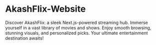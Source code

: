 # AkashFlix-Website
Discover AkashFlix: a sleek Next.js-powered streaming hub. Immerse yourself in a vast library of movies and shows. Enjoy smooth browsing, stunning visuals, and personalized picks. Your ultimate entertainment destination awaits!
